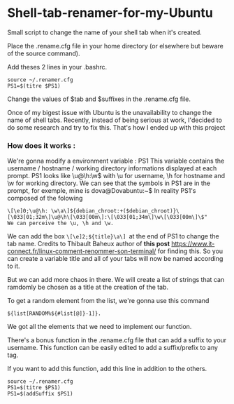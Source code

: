 # Shell-tab-renamer-for-my-Ubuntu

Small script to change the name of your shell tab when it's created.

Place the .rename.cfg file in your home directory (or elsewhere but beware of the source command).

Add theses 2 lines in your .bashrc.

```shell=
source ~/.renamer.cfg
PS1=$(titre $PS1)
```

Change the values of $tab and $suffixes in the .rename.cfg file.


Once of my bigest issue with Ubuntu is the unavailability to change the name of shell tabs.
Recently, instead of being serious at work, I'decided to do some research and try to fix this. That's how I ended up with this project

### How does it works : 

We're gonna modify a environment variable : PS1
This variable contains the username / hostname / working directory informations displayed at each prompt.
PS1 looks like \u@\h:\w$ with \u for username, \h for hostname and \w for working directory. We can see that the symbols in PS1 are in the prompt, for exemple, mine is dova@Dovabuntu:~$
In reality PS1's composed of the folowing 
```
\[\e]0;\u@\h: \w\a\]${debian_chroot:+($debian_chroot)}\[\033[01;32m\]\u@\h\[\033[00m\]:\[\033[01;34m\]\w\[\033[00m\]\$" 
We can perceive the \u, \h and \w.
```


We can add the box ```\[\e]2;${title}\a\] ```at the end of PS1 to change the tab name. Credits to Thibault Baheux author of __this post__ https://www.it-connect.fr/linux-comment-renommer-son-terminal/ for finding this.
So you can create a variable title and all of your tabs will now be named according to it.

But we can add more chaos in there.
We will create a list of strings that can ramdomly be chosen as a title at the creation of the tab.

To get a random element from the list, we're gonna use this command 
``` shell
${list[RANDOM%${#list[@]}-1]}.
```

We got all the elements that we need to implement our function.






There's a bonus function in the .rename.cfg file that can add a suffix to your username. This function can be easily edited to add a suffix/prefix to any tag.

If you want to add this function, add this line in addition to the others.


```shell=
source ~/.renamer.cfg
PS1=$(titre $PS1)
PS1=$(addSuffix $PS1)
```

